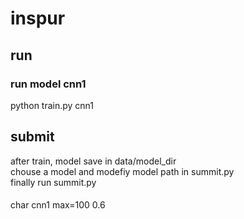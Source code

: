 # inspur

## run  
### run model cnn1
  python train.py cnn1

## submit 

 after train, model save in data/model_dir  
 chouse a model and modefiy model path in  summit.py    
 finally run summit.py



####
char cnn1 max=100 0.6
